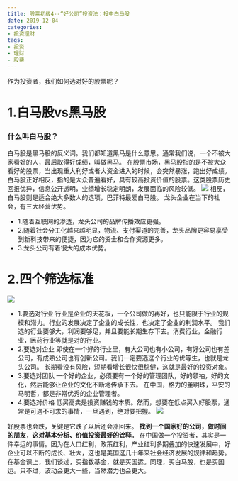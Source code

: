 ```yaml
---
title: 股票初级4--“好公司”投资法：投中白马股
date: 2019-12-04
categories: 
- 投资理财
tags: 
- 投资
- 理财
- 股票
---
```


作为投资者，我们如何选对好的股票呢？
# 1.白马股vs黑马股
### 什么叫白马股？
白马股是黑马股的反义词。我们都知道黑马是什么意思。通常我们说，一个不被大家看好的人，最后取得好成绩，叫做黑马。
在股票市场，黑马股指的是不被大众看好的股票，当出现重大利好或者大资金进入的时候，会突然暴涨，跑出好成绩。
白马股正好相反，指的是大众普遍看好，具有较高投资价值的股票。这类股票历史回报优异，信息公开透明，业绩增长稳定明朗，发展面临的风险较低。
![](黑马股缺点.png)
相反，白马股则是适合绝大多数人的选项，巴菲特最爱白马股。
龙头企业在当下的社会，有三大经营优势。
- 1.随着互联网的渗透，龙头公司的品牌传播效应更强。
- 2.随着社会分工化越来越明显，物流、支付渠道的完善，龙头品牌更容易享受到新科技带来的便捷，因为它的资金和合作资源更多。
- 3.龙头公司有着很大的成本优势。
# 2.四个筛选标准
![](四个标准.png)
- 1.要选对行业
行业是企业的天花板，一个公司做的再好，也只能限于行业的规模和潜力。行业的发展决定了企业的成长性，也决定了企业的利润水平。
我们选的行业要够大，利润要够足，并且要能长期生存下去。消费行业，金融行业，医药行业等就是对的行业。
- 2.要选对企业
即使在一个好的行业里，有大公司也有小公司，有好公司也有差公司，有成熟公司也有创新公司。我们一定要选这个行业的优等生，也就是龙头公司。
长期看没有风险，短期看增长很快很稳健，这就是最好的投资对象。
- 3.要选对团队
一个好的企业，必须要有一个好的管理团队，好的领袖，好的文化，然后能够让企业的文化不断地传承下去。
在中国，格力的董明珠，平安的马明哲，都是非常优秀的企业管理者。
- 4.要选对价格
低买高卖是投资赚钱的本质。然而，想要在低点买入好股票，通常是可遇不可求的事情，一旦遇到，绝对要把握。
![](举例.png)

好股票也会跌，关键是它跌了以后还会涨回来。
**找到一个国家好的公司，做时间的朋友，这对基本分析、价值投资最好的诠释。**
在中国做一个投资者，其实是一件幸运的事情。因为在人口红利，政策红利，产业红利多期叠加的快速发展中，好企业可以不断的成长、壮大，这也是美国这几十年来社会经济发展的规律和趋势。
在基金课上，我们谈过，买指数基金，就是买国运。同理，买白马股，也是买国运。只不过，波动会更大一些，当然潜力也会更大。



